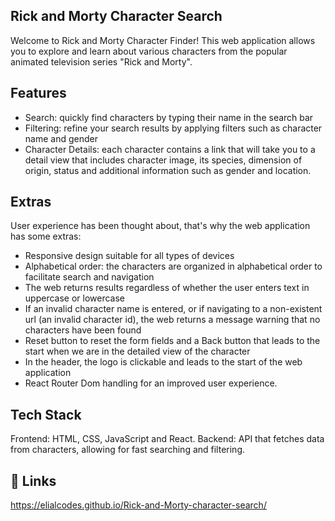 ## Rick and Morty Character Search


Welcome to Rick and Morty Character Finder! This web application allows you to explore and learn about various characters from the popular animated television series "Rick and Morty".


## Features

- Search: quickly find characters by typing their name in the search bar
- Filtering: refine your search results by applying filters such as character name and gender
- Character Details: each character contains a link that will take you to a detail view that includes character image, its species, dimension of origin, status and additional information such as gender and location.


## Extras

User experience has been thought about, that's why the web application has some extras:
- Responsive design suitable for all types of devices
- Alphabetical order: the characters are organized in alphabetical order to facilitate search and navigation
- The web returns results regardless of whether the user enters text in uppercase or lowercase
- If an invalid character name is entered, or if navigating to a non-existent url (an invalid character id), the web returns a message warning that no characters have been found
- Reset button to reset the form fields and a Back button that leads to the start when we are in the detailed view of the character
- In the header, the logo is clickable and leads to the start of the web application
- React Router Dom handling for an improved user experience.

## Tech Stack

Frontend: HTML, CSS, JavaScript and React.
Backend: API that fetches data from characters, allowing for fast searching and filtering.


## 🔗 Links

https://elialcodes.github.io/Rick-and-Morty-character-search/
